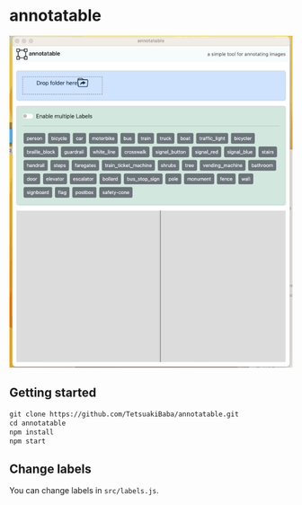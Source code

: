 # annotatable

![teaser](teaser.gif)

## Getting started
```
git clone https://github.com/TetsuakiBaba/annotatable.git
cd annotatable
npm install
npm start
```

## Change labels
You can change labels in `src/labels.js`.
